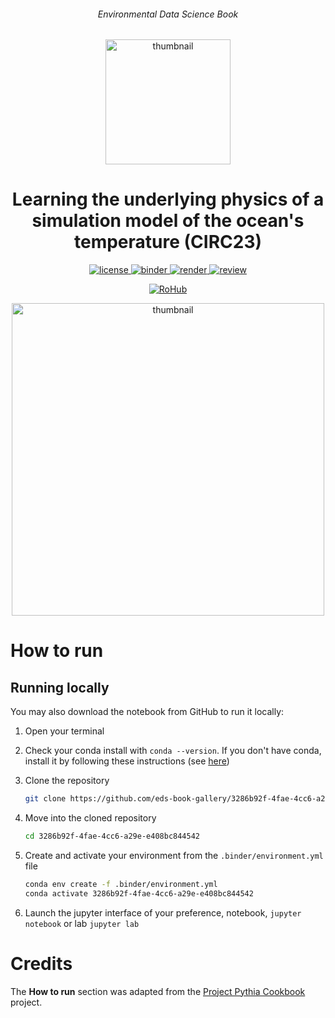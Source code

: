 <div align="center">
    <h6>Environmental Data Science Book</h6>
</div>

<p align="center">
<img src="https://github.com/alan-turing-institute/environmental-ds-book/blob/master/book/figures/logo/logo.png?raw=True" alt="thumbnail" width="200"/>
</p>

<div align="center">
    <h1>Learning the underlying physics of a simulation model of the ocean's temperature (CIRC23)</h1>
</div>

<p align="center">
    <a href="https://github.com/eds-book-gallery/3286b92f-4fae-4cc6-a29e-e408bc844542/blob/main/LICENSE">
        <img alt="license" src="https://img.shields.io/badge/license-MIT-yellow.svg">
    </a>
    <a href="https://notebooks.gesis.org/binder/v2/gh/eds-book-gallery/3286b92f-4fae-4cc6-a29e-e408bc844542/postprint?labpath=notebook.ipynb">
        <img alt="binder" src="https://mybinder.org/badge_logo.svg">
    </a>
    <a href="https://github.com/eds-book-gallery/3286b92f-4fae-4cc6-a29e-e408bc844542/actions/workflows/render.yaml">
        <img alt="render" src="https://github.com/eds-book-gallery/3286b92f-4fae-4cc6-a29e-e408bc844542/actions/workflows/render.yaml/badge.svg">
    </a>
    <a href="https://github.com/alan-turing-institute/environmental-ds-book/issues/172">
        <img alt="review" src="https://img.shields.io/badge/view-review-purple">
    </a>
    <br/>
</p>

<p align="center">
    <a href="https://w3id.org/ro-id/62628420-93f5-4ed6-8178-f09bddabfca3">
        <img alt="RoHub" src="https://img.shields.io/badge/RoHub-FAIR_Executable_Research_Object-2ea44f?logo=Open+Access&logoColor=blue">
    </a>
</p>

<p align="center">
<img src="https://www.commondreams.org/media-library/ocean-surface-temperatures.jpg?id=33699188&width=1200&height=400&quality=90&coordinates=0%2C667%2C0%2C667" alt="thumbnail" width="500"/>
</p>

# How to run

## Running locally
You may also download the notebook from GitHub to run it locally:
1. Open your terminal

2. Check your conda install with `conda --version`. If you don't have conda, install it by following these instructions (see [here](https://docs.conda.io/en/latest/miniconda.html))

3. Clone the repository
    ```bash
    git clone https://github.com/eds-book-gallery/3286b92f-4fae-4cc6-a29e-e408bc844542.git
    ```

4. Move into the cloned repository
    ```bash
    cd 3286b92f-4fae-4cc6-a29e-e408bc844542
    ```

5. Create and activate your environment from the `.binder/environment.yml` file
    ```bash
    conda env create -f .binder/environment.yml
    conda activate 3286b92f-4fae-4cc6-a29e-e408bc844542
    ```  

6. Launch the jupyter interface of your preference, notebook, `jupyter notebook` or lab `jupyter lab`

# Credits
The **How to run** section was adapted from the [Project Pythia Cookbook](https://cookbooks.projectpythia.org/) project.